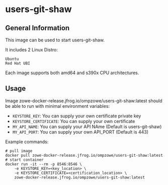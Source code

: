 # users-git-shaw

## General Information

This image can be used to start users-git-shaw.

It includes 2 Linux Distro:

    Ubuntu
    Red Hat UBI

Each image supports both amd64 and s390x CPU architectures.
## Usage

Image zowe-docker-release.jfrog.io/ompzowe/users-git-shaw:latest should be able to run with minimal environment variables:

- `KEYSTORE_KEY`: You can supply your own certificate private key
- `KEYSTORE_CERTIFICATE`: You can supply your own certificate
- `MY_API_NAME`: You can supply your API NAme (Default is users-git-shaw)
- `MY_API_PORT`: You can supply your own API_PORT (Default is 443)

Example commands:

```
# pull image
docker pull zowe-docker-release.jfrog.io/ompzowe/users-git-shaw:latest
# start container
docker run -it --rm -p 8546:8546 \
    -e KEYSTORE_KEY=<key_location> \
    -e KEYSTORE_CERTIFICATE=<certification_location> \
    zowe-docker-release.jfrog.io/ompzowe/users-git-shaw:latest
```